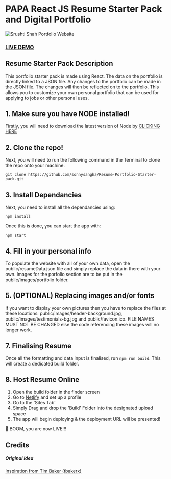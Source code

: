 # PAPA React JS Resume Starter Pack and Digital Portfolio

![Srushti Shah Portfolio Website](resume-screenshot.jpg?raw=true "Srushti Shah Portfolio Website")

### <a href="https://srushti-shah-portfolio.netlify.app/">LIVE DEMO</a>

## Resume Starter Pack Description

This portfolio starter pack is made using React. The data on the portfolio is directly linked to a JSON file. Any changes to the portfolio can be made in the JSON file. The changes will then be reflected on to the portfolio. This allows you to customize your own personal portfolio that can be used for applying to jobs or other personal uses.

## 1. Make sure you have NODE installed!

Firstly, you will need to download the latest version of Node by <a href="https://nodejs.org/en/download/">CLICKING HERE</a>

## 2. Clone the repo!

Next, you will need to run the following command in the Terminal to clone the repo onto your machine.

```git clone https://github.com/sonnysangha/Resume-Portfolio-Starter-pack.git```

## 3. Install Dependancies

Next, you need to install all the dependancies using:

```npm install```

Once this is done, you can start the app with:

```npm start```

## 4. Fill in your personal info

To populate the website with all of your own data, open the public/resumeData.json file and simply replace the data in there with your own. Images for the porfolio section are to be put in the public/images/portfolio folder.

## 5. (OPTIONAL) Replacing images and/or fonts

If you want to display your own pictures then you have to replace the files at these locations: public/images/header-background.jpg, public/images/testimonials-bg.jpg and public/favicon.ico. FILE NAMES MUST NOT BE CHANGED else the code referencing these images will no longer work.

## 7. Finalising Resume

Once all the formatting and data input is finalised, run `npm run build`. This will create a dedicated build folder.

## 8. Host Resume Online

1) Open the build folder in the finder screen
2) Go to <a href="https://www.netlify.com/">Netlify</a> and set up a profile
3) Go to the 'Sites Tab'
4) Simply Drag and drop the 'Build' Folder into the designated upload space
5) The app will begin deploying & the deployment URL will be presented!

🚀 BOOM, you are now LIVE!!!

## Credits

##### Original Idea

<a href="https://github.com/tbakerx/react-resume-template/blob/master/README.md">Inspiration from Tim Baker (tbakerx)</a>
